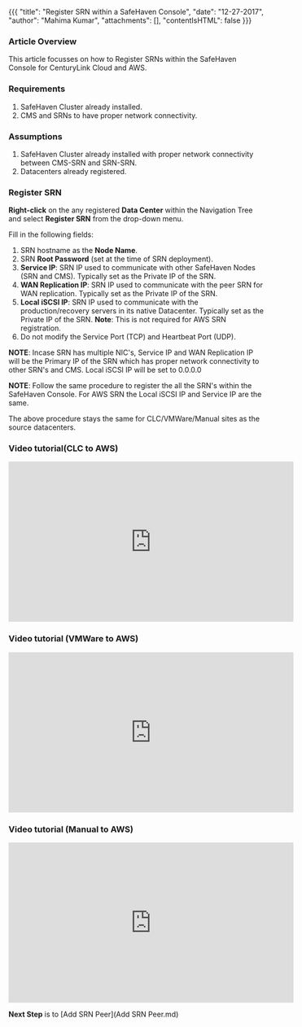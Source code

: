{{{
  "title": "Register SRN within a SafeHaven Console",
  "date": "12-27-2017",
  "author": "Mahima Kumar",
  "attachments": [],
  "contentIsHTML": false
}}}

### Article Overview
This article focusses on how to Register SRNs within the SafeHaven Console for CenturyLink Cloud and AWS.

### Requirements
1. SafeHaven Cluster already installed.
2. CMS and SRNs to have proper network connectivity.

### Assumptions
1. SafeHaven Cluster already installed with proper network connectivity between CMS-SRN and SRN-SRN.
2. Datacenters already registered.

### Register SRN
**Right-click** on the any registered **Data Center** within the Navigation Tree and select **Register SRN** from the drop-down menu.

Fill in the following fields:

1. SRN hostname as the **Node Name**.
2. SRN **Root Password** (set at the time of SRN deployment).
3. **Service IP**: SRN IP used to communicate with other SafeHaven Nodes (SRN and CMS). Typically set as the Private IP of the SRN.
4. **WAN Replication IP**: SRN IP used to communicate with the peer SRN for WAN replication. Typically set as the Private IP of the SRN.
5. **Local iSCSI IP**: SRN IP used to communicate with the production/recovery servers in its native Datacenter. Typically set as the Private IP of the SRN. **Note**: This is not required for AWS SRN registration.
6. Do not modify the Service Port (TCP) and Heartbeat Port (UDP).

**NOTE**: Incase SRN has multiple NIC's, Service IP and WAN Replication IP will be the Primary IP of the SRN which has proper network connectivity to other SRN's and CMS. Local iSCSI IP will be set to 0.0.0.0

**NOTE**: Follow the same procedure to register the all the SRN's within the SafeHaven Console. For AWS SRN the Local iSCSI IP and Service IP  are the same.

The above procedure stays the same for CLC/VMWare/Manual sites as the source datacenters.

### Video tutorial(CLC to AWS)
<p>
<iframe width="560" height="315" src="https://www.youtube.com/embed/smxX1hcuyYI" frameborder="0" gesture="media" allow="encrypted-media" allowfullscreen></iframe>
</p>

### Video tutorial (VMWare to AWS)
<p>
<iframe width="560" height="315" src="https://www.youtube.com/embed/aRxIXwsazt4" frameborder="0" allow="autoplay; encrypted-media" allowfullscreen></iframe>
</p>

### Video tutorial (Manual to AWS)
<p>
<iframe width="560" height="315" src="https://www.youtube.com/embed/qqhdhkFfFjE" frameborder="0" allow="autoplay; encrypted-media" allowfullscreen></iframe>
</p>

**Next Step** is to [Add SRN Peer](Add SRN Peer.md)
